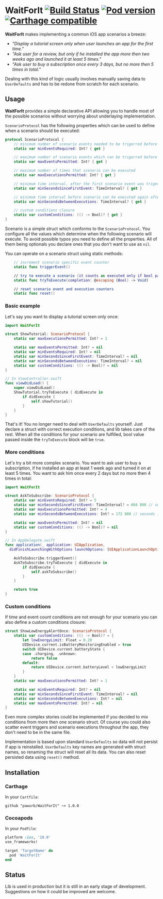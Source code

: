# WaitForIt [![Build Status](https://travis-ci.org/pawurb/WaitForIt.svg)](https://travis-ci.org/pawurb/WaitForIt) [![Pod version](https://badge.fury.io/co/WaitForIt.svg)](https://badge.fury.io/co/WaitForIt) [![Carthage compatible](https://img.shields.io/badge/Carthage-compatible-4BC51D.svg?style=flat)](https://github.com/Carthage/Carthage)

**WaitForIt** makes implementing a common iOS app scenarios a breeze:

- *"Display a tutorial screen only when user launches an app for the first time."*
- *"Ask user for a review, but only if he installed the app more then two weeks ago and launched it at least 5 times."*
- *"Ask user to buy a subscription once every 3 days, but no more then 5 times in total."*

Dealing with this kind of logic usually involves manually saving data to `UserDefaults` and has to be redone from scratch for each scenario.

## Usage

**WaitForIt** provides a simple declarative API allowing you to handle most of the possible scenarios without worrying about underlaying implementation.

`ScenarioProtocol` has the following properties which can be used to define when a scenario should be executed:
``` swift
protocol ScenarioProtocol {
    // minimum number of scenario events needed to be trigerred before scenario can be executed
    static var minEventsRequired: Int? { get }

    // maximum number of scenario events which can be trigerred before scenario stops executing
    static var maxEventsPermitted: Int? { get }

    // maximum number of times that scenario can be executed
    static var maxExecutionsPermitted: Int? { get }

    // minimum time interval, after the first scenario event was trigerred, before the scenario can be executed
    static var minSecondsSinceFirstEvent: TimeInterval? { get }

    // minimum time interval before scenario can be executed again after previous execution
    static var minSecondsBetweenExecutions: TimeInterval? { get }

    // custom conditions closure
    static var customConditions: (() -> Bool)? { get }
}
```

Scenario is a simple struct which conforms to the `ScenarioProtocol`. You configure all the values which determine when the following scenario will execute. To avoid possible typos you need to define all the properties. All of them being optionals you declare ones that you don't want to use as `nil`.

You can operate on a scenario struct using static methods:

``` swift
    // increment scenario specific event counter
    static func triggerEvent()

    // try to execute a scenario (it counts as executed only if bool param passed into a block was `true`)
    static func tryToExecute(completion: @escaping (Bool) -> Void)

    // reset scenario event and execution counters
    static func reset()
```

### Basic example

Let's say you want to display a tutorial screen only once:

``` swift
import WaitForIt

struct ShowTutorial: ScenarioProtocol {
    static var maxExecutionsPermitted: Int? = 1

    static var maxEventsPermitted: Int? = nil
    static var minEventsRequired: Int? = nil
    static var minSecondsSinceFirstEvent: TimeInterval? = nil
    static var minSecondsBetweenExecutions: TimeInterval? = nil
    static var customConditions: (() -> Bool)? = nil
}

// In ViewController.swift
func viewDidLoad() {
    super.viewDidLoad()
    ShowTutorial.tryToExecute { didExecute in
        if didExecute {
            self.showTutorial()
        }
    }
}
```

That's it! You no longer need to deal with `UserDefaults` yourself. Just declare a struct with correct execution conditions, and lib takes care of the rest. When all the conditions for your scenario are fulfilled, bool value passed inside the `tryToExecute` block will be `true`.

### More conditions

Let's try a bit more complex scenario. You want to ask user to buy a subscription, if he installed an app at least 1 week ago and turned it on at least 5 times. You want to ask him once every 2 days but no more then 4 times in total:

``` swift
import WaitForIt

struct AskToSubscribe: ScenarioProtocol {
    static var minEventsRequired: Int? = 5
    static var minSecondsSinceFirstEvent: TimeInterval? = 604 800 // seconds in one week
    static var maxExecutionsPermitted: Int? = 4
    static var minSecondsBetweenExecutions: Int? = 172 800 // seconds in two days

    static var maxEventsPermitted: Int? = nil
    static var customConditions: (() -> Bool)? = nil
}

// In AppDelegate.swift
func application(_ application: UIApplication,
  didFinishLaunchingWithOptions launchOptions: [UIApplicationLaunchOptionsKey: Any]?) -> Bool {

    AskToSubscribe.triggerEvent()
    AskToSubscribe.tryToExecute { didExecute in
        if didExecute {
            self.askToSubscribe()
        }
    }

    return true
}

```

### Custom conditions

If time and event count conditions are not enough for your scenario you can also define a custom conditions closure:

``` swift
struct ShowLowEnergyAlertOnce: ScenarioProtocol {
    static var customConditions: (() -> Bool)? = {
        let lowEnergyLimit: Float = 0.20
        UIDevice.current.isBatteryMonitoringEnabled = true
        switch UIDevice.current.batteryState {
        case .charging, .unknown:
            return false
        default:
            return UIDevice.current.batteryLevel < lowEnergyLimit
        }
    }
    static var maxExecutionsPermitted: Int? = 1

    static var minEventsRequired: Int? = nil
    static var minSecondsSinceFirstEvent: TimeInterval? = nil
    static var minSecondsBetweenExecutions: Int? = nil
    static var maxEventsPermitted: Int? = nil
}
```

Even more complex stories could be implemented if you decided to mix conditions from more then one scenario struct. Of course you could also scatter event triggers and scenario executions throughout the app, they don't need to be in the same file.

Implementation is based upon standard `UserDefaults` so data will not persist if app is reinstalled. `UserDefaults` key names are generated with struct names, so renaming the struct will reset all its data. You can also reset persisted data using `reset()` method.

## Installation

### Carthage

In your `Cartfile`:

```ogdl
github "pawurb/WaitForIt" ~> 1.0.0
```

### Cocoapods

In your `Podfile`:

```ruby
platform :ios, '10.0'
use_frameworks!

target 'TargetName' do
  pod 'WaitForIt'
end
```

## Status

Lib is used in production but it is still in an early stage of development. Suggestions on how it could be improved are welcome.

